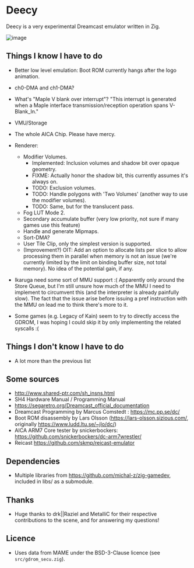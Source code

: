 # Deecy

Deecy is a very experimental Dreamcast emulator written in Zig.

![image](https://github.com/Senryoku/Deecy/assets/1338143/5818d263-8f62-4f33-a799-5682f1fa94aa)

## Things I know I have to do

-   Better low level emulation: Boot ROM currently hangs after the logo animation.
-   ch0-DMA and ch1-DMA?
-   What's "Maple V blank over interrupt"?
    "This interrupt is generated when a Maple interface transmission/reception operation spans V-Blank_In."
-   VMU/Storage
-   The whole AICA Chip. Please have mercy.
-   Renderer:
    - Modifier Volumes.
        - Implemented: Inclusion volumes and shadow bit over opaque geometry.
        - FIXME: Actually honor the shadow bit, this currently assumes it's always on. 
        - TODO: Exclusion volumes.
        - TODO: Handle polygons with 'Two Volumes' (another way to use the modifier volumes).
        - TODO: Same, but for the translucent pass.
    - Fog LUT Mode 2.
    - Secondary accumulate buffer (very low priority, not sure if many games use this feature)
    - Handle and generate Mipmaps.
    - Sort-DMA?
    - User Tile Clip, only the simplest version is supported.
    - (Improvement?) OIT: Add an option to allocate lists per slice to allow processing them in parallel when memory is not an issue (we're currently limited by the limit on binding buffer size, not total memory).
        No idea of the potential gain, if any.
      
- Ikaruga need some sort of MMU support :( 
    Apparently only around the Store Queue, but I'm still unsure how much of the MMU I need to implement to circumvent this (and the interpreter is already painfully slow).
    The fact that the issue arise before issuing a pref instruction with the MMU on lead me to think there's more to it.
- Some games (e.g. Legacy of Kain) seem to try to directly access the GDROM, I was hoping I could skip it by only implementing the related syscalls :(


## Things I don't know I have to do

-   A lot more than the previous list

## Some sources

-   http://www.shared-ptr.com/sh_insns.html
-   SH4 Hardware Manual / Programming Manual
-   https://segaretro.org/Dreamcast_official_documentation
-   Dreamcast Programming by Marcus Comstedt : https://mc.pp.se/dc/
-   Boot ROM disassembly by Lars Olsson (https://lars-olsson.sizious.com/, originally https://www.ludd.ltu.se/~jlo/dc/)
-   AICA ARM7 Core tester by snickerbockers: https://github.com/snickerbockers/dc-arm7wrestler/
-   Reicast https://github.com/skmp/reicast-emulator


## Dependencies

-   Multiple libraries from https://github.com/michal-z/zig-gamedev, included in libs/ as a submodule.

## Thanks

-   Huge thanks to drk||Raziel and MetalliC for their respective contributions to the scene, and for answering my questions!

## Licence

- Uses data from MAME under the BSD-3-Clause licence (see `src/gdrom_secu.zig`).
